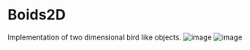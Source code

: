 # Boids2D
Implementation of two dimensional bird like objects.
![image](https://user-images.githubusercontent.com/68951232/166142451-a62c66fe-9357-4997-b113-992457da9747.png)
![image](https://user-images.githubusercontent.com/68951232/166142515-380fb71c-d822-41cb-999f-c66c72c4421b.png)
